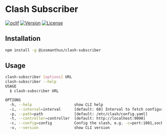 # Clash Subscriber

[![oclif](https://img.shields.io/badge/cli-oclif-brightgreen.svg)](https://oclif.io)
[![Version](https://img.shields.io/npm/v/@iosmanthus/clash-subscriber)](https://npmjs.org/package/iosmanthus/clash-subscriber)
[![License](https://img.shields.io/npm/l/@iosmanthus/clash-subscriber)](https://github.com/iosmanthus/clash-subscriber/blob/master/package.json)

## Installation

```sh
npm install -g @iosmanthus/clash-subscriber
```

## Usage

```sh
clash-subscriber [options] URL
clash-subscriber --help
USAGE
  $ clash-subscriber URL

OPTIONS
  -h, --help                   show CLI help
  -i, --interval=interval      [default: 60] Interval to fetch configuration, in minutes
  -p, --path=path              [default: /etc/clash/config.yaml]
  -t, --controller=controller  [default: http://localhost:9090]
  -c, --config=config          Config the slash, e.g. -c=port:1081,socks-port:1080
  -v, --version                show CLI version
```

